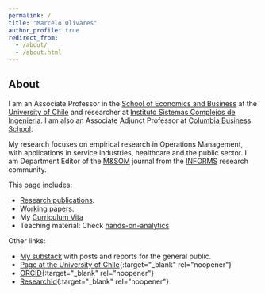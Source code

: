 ```yaml
---
permalink: /
title: "Marcelo Olivares"
author_profile: true
redirect_from: 
  - /about/
  - /about.html
---
```


## About

I am an Associate Professor in the [School of Economics and Business](https://fen.uchile.cl/es) at the [University of Chile](https://www.uchile.cl/) and researcher at [Instituto Sistemas Complejos de Ingenieria](https://isci.cl/en/). I am also an Associate Adjunct Professor at [Columbia Business School](https://business.columbia.edu/faculty/divisions/dro).

My research focuses on empirical research in Operations Management, with applications in service industries, healthcare and the public sector. I am Department Editor of the [M&SOM](https://pubsonline.informs.org/journal/msom) journal from the [INFORMS](https://www.informs.org/) research community.

This page includes:

- [Research publications](#research-publications).
- [Working papers](#working-papers).
- My [Curriculum Vita](https://www.dropbox.com/s/9yc10f1gmcaec5v/cv_Marcelo_Olivares.pdf?dl=0)
- Teaching material: Check [hands-on-analytics](https://maolivar.github.io/hands-on-analytics/)

Other links:

- [My substack](https://marceloolivares.substack.com/) with posts and reports for the general public.
- [Page at the University of Chile](https://www.dii.uchile.cl/quien/marcelo-olivares/){:target="_blank" rel="noopener"}
- [ORCID](https://orcid.org/0000-0001-8465-624X){:target="_blank" rel="noopener"}
- [ResearchId](https://www.webofscience.com/wos/author/record/AAT-6257-2020){:target="_blank" rel="noopener"}
